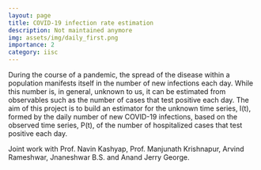 ```yaml
---
layout: page
title: COVID-19 infection rate estimation
description: Not maintained anymore 
img: assets/img/daily_first.png
importance: 2
category: iisc
---
```


During the course of a pandemic, the spread of the disease within a population manifests itself in the number of new infections each day. While this number is, in general, unknown to us, it can be estimated from observables such as the number of cases that test positive each day. The aim of this project is to build an estimator for the unknown time series, I(t), formed by the daily number of new COVID-19 infections, based on the observed time series, P(t), of the number of hospitalized cases that test positive each day.

Joint work with Prof. Navin Kashyap, Prof. Manjunath Krishnapur, Arvind Rameshwar, Jnaneshwar B.S. and Anand Jerry George.